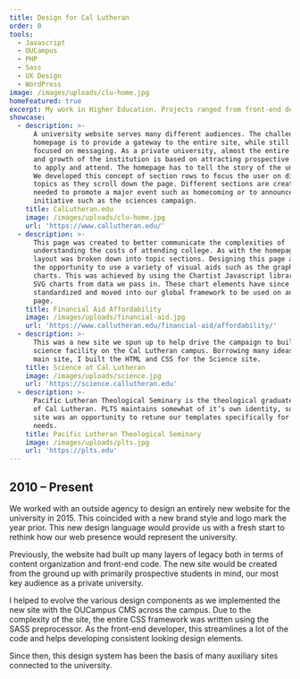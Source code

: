 ```yaml
---
title: Design for Cal Lutheran
order: 0
tools:
  - Javascript
  - OUCampus
  - PHP
  - Sass
  - UX Design
  - WordPress
image: /images/uploads/clu-home.jpg
homeFeatured: true
excerpt: My work in Higher Education. Projects ranged from front-end development, UX, marketing design, and client support.
showcase:
  - description: >-
      A university website serves many different audiences. The challenge of the
      homepage is to provide a gateway to the entire site, while still being
      focused on messaging. As a private university, almost the entire health
      and growth of the institution is based on attracting prospective students
      to apply and attend. The homepage has to tell the story of the university.
      We developed this concept of section rows to focus the user on different
      topics as they scroll down the page. Different sections are created as
      needed to promote a major event such as homecoming or to announce a new
      initiative such as the sciences campaign.
    title: CalLutheran.edu
    image: /images/uploads/clu-home.jpg
    url: 'https://www.callutheran.edu/'
  - description: >-
      This page was created to better communicate the complexities of
      understanding the costs of attending college. As with the homepage, this
      layout was broken down into topic sections. Designing this page also gave
      the opportunity to use a variety of visual aids such as the graphs and
      charts. This was achieved by using the Chartist Javascript library draw
      SVG charts from data we pass in. These chart elements have since been
      standardized and moved into our global framework to be used on any other
      page.
    title: Financial Aid Affordability
    image: /images/uploads/financial-aid.jpg
    url: 'https://www.callutheran.edu/financial-aid/affordability/'
  - description: >-
      This was a new site we spun up to help drive the campaign to build a new
      science facility on the Cal Lutheran campus. Borrowing many ideas from the
      main site, I built the HTML and CSS for the Science site.
    title: Science at Cal Lutheran
    image: /images/uploads/science.jpg
    url: 'https://science.callutheran.edu'
  - description: >-
      Pacific Lutheran Theological Seminary is the theological graduate school
      of Cal Lutheran. PLTS maintains somewhat of it’s own identity, so this
      site was an opportunity to retune our templates specifically for their
      needs.
    title: Pacific Lutheran Theological Seminary
    image: /images/uploads/plts.jpg
    url: 'https://plts.edu'
---
```

## 2010 – Present

We worked with an outside agency to design an entirely new website for the university in 2015. This coincided with a new brand style and logo mark the year prior. This new design language would provide us with a fresh start to rethink how our web presence would represent the university.

Previously, the website had built up many layers of legacy both in terms of content organization and front-end code. The new site would be created from the ground up with primarily prospective students in mind, our most key audience as a private university.

I helped to evolve the various design components as we implemented the new site with the OUCampus CMS across the campus. Due to the complexity of the site, the entire CSS framework was written using the SASS preprocessor. As the front-end developer, this streamlines a lot of the code and helps developing consistent looking design elements.

Since then, this design system has been the basis of many auxiliary sites connected to the university.

